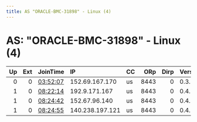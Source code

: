 ```yaml
---
title: AS "ORACLE-BMC-31898" - Linux (4)
---
```


# AS: "ORACLE-BMC-31898" - Linux (4)

|   Up |   Ext | JoinTime                                                                                              | IP              | CC   |   ORp |   Dirp | Version   | Contact                   | Nickname   |   eFamMembers |
|-----:|------:|:------------------------------------------------------------------------------------------------------|:----------------|:-----|------:|-------:|:----------|:--------------------------|:-----------|--------------:|
|    0 |     0 | [03:52:07](https://nusenu.github.io/OrNetStats/w/relay/7039E573E524857850724B4B36E40A7812E9AFB1.html) | 152.69.167.170  | us   |  8443 |      0 | 0.3.5.8   | gszathmari@protonmail.com | coathanger |             1 |
|    1 |     0 | [08:22:14](https://nusenu.github.io/OrNetStats/w/relay/CA18B2F36B51DF495E130A99A2E018C2AC08EFD9.html) | 192.9.171.167   | us   |  8443 |      0 | 0.4.6.9   | gszathmari AT protonmail  | beckett    |             3 |
|    1 |     0 | [08:24:42](https://nusenu.github.io/OrNetStats/w/relay/0C07F32780E4D993DABE32623C92AAA30BCF6C04.html) | 152.67.96.140   | us   |  8443 |      0 | 0.4.6.9   | gszathmari AT protonmail  | tower      |             3 |
|    1 |     0 | [08:24:55](https://nusenu.github.io/OrNetStats/w/relay/388992800061C4A29E0E69B9BD891183CCFDC7BB.html) | 140.238.197.121 | us   |  8443 |      0 | 0.4.6.9   | gszathmari AT protonmail  | lanczhid   |             3 |
